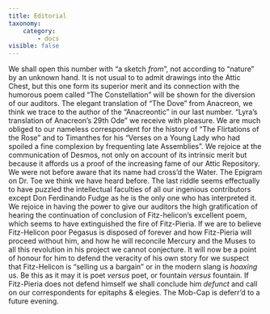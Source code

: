 ```yaml
---
title: Editorial
taxonomy:
    category:
        - docs
visible: false
---
```


We shall open this number with “a sketch *from*”, not according to “nature” by an unknown hand. It is not usual to to admit drawings into the Attic Chest, but this one form its superior merit and its connection with the humorous poem called “The Constellation” will be shown for the diversion of our auditors. The elegant translation of “The Dove” from Anacreon, we think we trace to the author of the “Anacreontic” in our last number. “Lyra’s translation of Anacreon’s 29th Ode” we receive with pleasure. We are much obliged to our nameless correspondent for the history of “The Flirtations of the Rose” and to Timanthes for his “Verses on a Young Lady who had spoiled a fine complexion by frequenting late Assemblies”. We rejoice at the communication of Desmos, not only on account of its intrinsic merit but because it affords us a proof of the increasing fame of our Attic Repository. We were not before aware that its name had cross’d the Water. The Epigram on Dr. Toe we think we have heard before. The last riddle seems effectually to have puzzled the intellectual faculties of all our ingenious contributors except Don Ferdinando Fudge as he is the only one who has interpreted it. We rejoice in having the power to give our auditors the high gratification of hearing the continuation of conclusion of Fitz-helicon’s excellent poem, which seems to have extinguished the fire of Fitz-Pieria. If we are to believe Fitz-Helicon poor Pegasus is disposed of forever and how Fitz-Pieria will proceed without him, and how he will reconcile Mercury and the Muses to all this revolution in his project we cannot conjecture. It will now be a point of honour for him to defend the veracity of his own story for we suspect that Fitz-Helicon is “selling us a bargain” or in the modern slang is *hoaxing* us. Be this as it may it is poet *versus* poet, or fountain *versus* fountain. If Fitz-Pieria does not defend himself we shall conclude him *defunct* and call on our correspondents for epitaphs & elegies. The Mob-Cap is deferr’d to a future evening.
